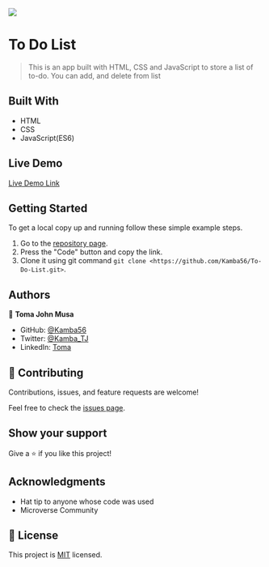 ![](https://img.shields.io/badge/Microverse-blueviolet)

# To Do List

> This is an app built with HTML, CSS and JavaScript to store a list of to-do. You can add, and delete from list


## Built With

- HTML
- CSS
- JavaScript(ES6)

## Live Demo

[Live Demo Link](https://kamba56.github.io/To-Do-List/dist/)

## Getting Started

To get a local copy up and running follow these simple example steps.

1. Go to the [repository page](https://github.com/Kamba56/To-Do-List).
2. Press the "Code" button and copy the link.
3. Clone it using git command `git clone <https://github.com/Kamba56/To-Do-List.git>`.


## Authors

👤 **Toma John Musa**

- GitHub: [@Kamba56](https://github.com/Kamba56)
- Twitter: [@Kamba_TJ](https://twitter.com/Kamba_TJ)
- LinkedIn: [Toma](https://linkedin.com/in/toma-john-47092622b)

## 🤝 Contributing

Contributions, issues, and feature requests are welcome!

Feel free to check the [issues page](https://github.com/Kamba56/To-Do-List/issues).

## Show your support

Give a ⭐️ if you like this project!

## Acknowledgments

- Hat tip to anyone whose code was used
- Microverse Community

## 📝 License

This project is [MIT](./MIT.md) licensed.
